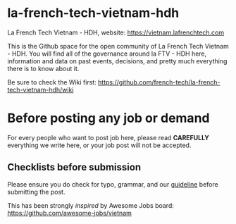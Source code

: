 # la-french-tech-vietnam-hdh
La French Tech Vietnam - HDH, website: https://vietnam.lafrenchtech.com

This is the Github space for the open community of La French Tech Vietnam - HDH. You will find all of the governance around la FTV - HDH here, information and data on past events, decisions, and pretty much everything there is to know about it.

Be sure to check the Wiki first: https://github.com/french-tech/la-french-tech-vietnam-hdh/wiki

# Before posting any job or demand

For every people who want to post job here, please read **CAREFULLY** everything we write here, or your job post will not be accepted. 

## Checklists before submission

Please ensure you do check for typo, grammar, and our [guideline](https://github.com/french-tech/la-french-tech-vietnam-hdh/wiki/How-to-post-an-offer-or-a-demand-on-the-Issues-board) before submitting the post.

This has been strongly *inspired* by Awesome Jobs board: https://github.com/awesome-jobs/vietnam
